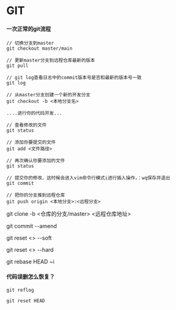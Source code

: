 # GIT



#### 一次正常的git流程

```
// 切换分支到master
git checkout master/main

// 更新master分支到远程仓库最新的版本
git pull

// git log查看日志中的commit版本号是否和最新的版本号一致
git log

// 从master分支创建一个新的开发分支
git checkout -b <本地分支名>

....进行你的代码开发...

// 查看修改的文件
git status

// 添加你要提交的文件
git add <文件路径>

// 再次确认你要添加的文件
git status

// 提交你的修改，这时候会进入vim命令行模式i进行插入操作，：wq保存并退出
git commit

// 把你的分支推到远程仓库
git push origin <本地分支>:<远程分支>
```



git clone -b <仓库的分支/master> <远程仓库地址>

git commit --amend

git reset <> --soft

git reset <> --hard

git rebase HEAD ~i

#### 代码误删怎么恢复？

```nginx
git reflog

git reset HEAD
```







